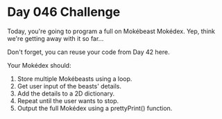 # Day 046 Challenge

Today, you're going to program a full on Mokébeast Mokédex. Yep, think we're getting away with it so far...

Don't forget, you can reuse your code from Day 42 here.

Your Mokédex should:

1. Store multiple Mokébeasts using a loop.
1. Get user input of the beasts' details.
1. Add the details to a 2D dictionary.
1. Repeat until the user wants to stop.
1. Output the full Mokédex using a prettyPrint() function.